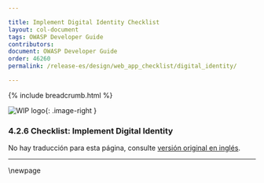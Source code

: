 ```yaml
---

title: Implement Digital Identity Checklist
layout: col-document
tags: OWASP Developer Guide
contributors:
document: OWASP Developer Guide
order: 46260
permalink: /release-es/design/web_app_checklist/digital_identity/

---
```


{% include breadcrumb.html %}

<style type="text/css">
.image-right {
  height: 180px;
  display: block;
  margin-left: auto;
  margin-right: auto;
  float: right;
}
</style>

![WIP logo](../../../assets/images/dg_wip.png "Work in progress"){: .image-right }

### 4.2.6 Checklist: Implement Digital Identity

No hay traducción para esta página, consulte [versión original en inglés][release060206].

----

[release060206]: https://github.com/OWASP/www-project-developer-guide/blob/main/release/06-design/02-web-app-checklist/06-digital-identity.md

\newpage
